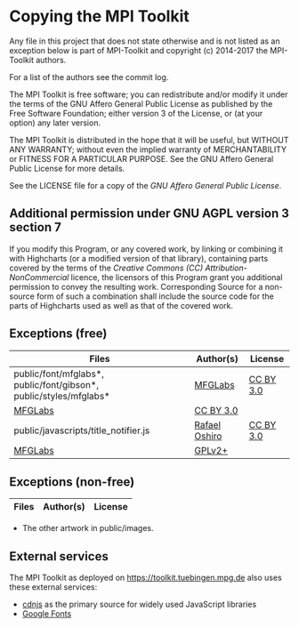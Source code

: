 Copying the MPI Toolkit
=======================

Any file in this project that does not state otherwise and is not listed as an
exception below is part of MPI-Toolkit and copyright (c) 2014-2017 the MPI-Toolkit authors.

For a list of the authors see the commit log.

The MPI Toolkit is free software; you can redistribute and/or modify it under the terms
of the GNU Affero General Public License as published by the Free Software
Foundation; either version 3 of the License, or (at your option) any later
version.

The MPI Toolkit is distributed in the hope that it will be useful, but WITHOUT ANY
WARRANTY; without even the implied warranty of MERCHANTABILITY or FITNESS FOR
A PARTICULAR PURPOSE. See the GNU Affero General Public License for more
details.

See the LICENSE file for a copy of the *GNU Affero General Public License*.

Additional permission under GNU AGPL version 3 section 7
--------------------------------------------------------

If you modify this Program, or any covered work, by linking or combining it
with Highcharts (or a modified version of that library), containing parts
covered by the terms of the *Creative Commons (CC) Attribution-NonCommercial*
licence, the licensors of this Program grant you additional permission to
convey the resulting work. Corresponding Source for a non-source form of such a
combination shall include the source code for the parts of Highcharts used as
well as that of the covered work.

Exceptions (free)
-----------------

Files | Author(s) | License
--- | --- | ---
public/font/mfglabs*, public/font/gibson*, public/styles/mfglabs* | [MFGLabs](https://github.com/MfgLabs/mfglabs-iconset) | [CC BY 3.0](https://creativecommons.org/licenses/by/3.0/deed.fr)
 | [MFGLabs](https://github.com/MfgLabs/mfglabs-iconset) | [CC BY 3.0](https://creativecommons.org/licenses/by/3.0/deed.fr)
public/javascripts/title_notifier.js | [Rafael Oshiro](https://github.com/roshiro/TitleNotifier.js) | [CC BY 3.0](https://creativecommons.org/licenses/by/3.0/deed.fr)
 | [MFGLabs](https://github.com/MfgLabs/mfglabs-iconset) | [GPLv2+](https://www.gnu.org/licenses/gpl-2.0.txt)

Exceptions (non-free)
---------------------

Files | Author(s) | License
--- | --- | ---



* The other artwork in public/images.


External services
-----------------

The MPI Toolkit as deployed on https://toolkit.tuebingen.mpg.de also uses these external services:

* [cdnjs](https://cdnjs.com/) as the primary source for widely used JavaScript libraries
* [Google Fonts](https://fonts.google.com/)
